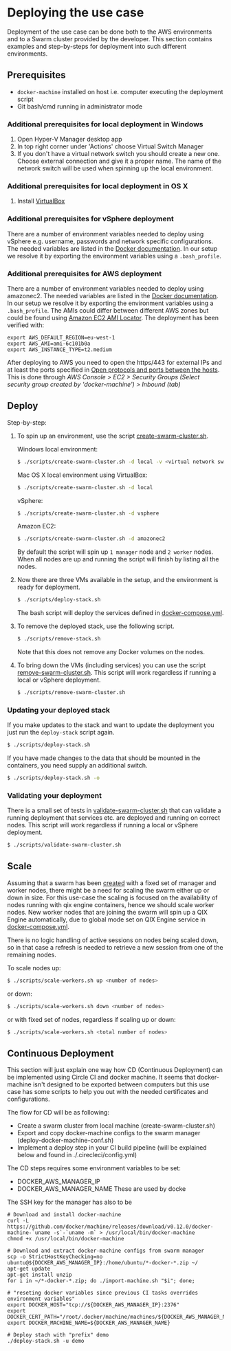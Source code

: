 # Deploying the use case

Deployment of the use case can be done both to the AWS environments and to a Swarm cluster provided by the developer. This section contains examples and step-by-steps for deployment into such different environments.

## Prerequisites

* `docker-machine` installed on host i.e. computer executing the deployment script
* Git bash/cmd running in administrator mode

### Additional prerequisites for local deployment in Windows

1. Open Hyper-V Manager desktop app
2. In top right corner under 'Actions' choose Virtual Switch Manager
3. If you don't have a virtual network switch you should create a new one. Choose external connection and give it a proper name. The name of the network switch will be used when spinning up the local environment.

### Additional prerequisites for local deployment in OS X

1. Install [VirtualBox](https://www.virtualbox.org/wiki/Downloads)

### Additional prerequisites for vSphere deployment

There are a number of environment variables needed to deploy using vSphere e.g. username, passwords and network specific configurations. The needed variables are listed in the [Docker documentation](https://docs.docker.com/machine/drivers/vsphere/). In our setup we resolve it by exporting the environment variables using a `.bash_profile`.

### Additional prerequisites for AWS deployment

There are a number of environment variables needed to deploy using amazonec2. The needed variables are listed in the [Docker documentation](https://docs.docker.com/machine/drivers/aws/). In our setup we resolve it by exporting the environment variables using a `.bash_profile`.
The AMIs could differ between different AWS zones  but could be found using [Amazon EC2 AMI Locator](https://cloud-images.ubuntu.com/locator/ec2/).
The deployment has been verified with:
```
export AWS_DEFAULT_REGION=eu-west-1
export AWS_AMI=ami-6c101b0a
export AWS_INSTANCE_TYPE=t2.medium
```
After deploying to AWS you need to open the https/443 for external IPs and at least the ports specified in [Open protocols and ports between the hosts](https://docs.docker.com/engine/swarm/swarm-tutorial/#open-protocols-and-ports-between-the-hosts). This is done through *AWS Console > EC2 > Security Groups (Select security group created by 'docker-machine') > Inbound (tab)*

## Deploy

Step-by-step:

1. To spin up an environment, use the script [create-swarm-cluster.sh](../scripts/create-swarm-cluster.sh).

    Windows local environment:
    ```bash
    $ ./scripts/create-swarm-cluster.sh -d local -v <virtual network switch name>
    ```
    Mac OS X local environment using VirtualBox:
    ```bash
    $ ./scripts/create-swarm-cluster.sh -d local
    ```
    vSphere:
    ```bash
    $ ./scripts/create-swarm-cluster.sh -d vsphere
    ```
    Amazon EC2:
    ```bash
    $ ./scripts/create-swarm-cluster.sh -d amazonec2
    ```
    By default the script will spin up `1 manager` node and `2 worker` nodes. When all nodes are up and running the script will finish by listing all the nodes.

2. Now there are three VMs available in the setup, and the environment is ready for deployment.
    ```bash
    $ ./scripts/deploy-stack.sh
    ```
    The bash script will deploy the services defined in [docker-compose.yml](../docker-compose.yml).

3. To remove the deployed stack, use the following script.
    ```bash
    $ ./scripts/remove-stack.sh
    ```
    Note that this does not remove any Docker volumes on the nodes.

4. To bring down the VMs (including services) you can use the script [remove-swarm-cluster.sh](../scripts/remove-swarm-cluster.sh). This script will work regardless if running a local or vSphere deployment.
    ```bash
    $ ./scripts/remove-swarm-cluster.sh
    ```

### Updating your deployed stack

If you make updates to the stack and want to update the deployment you just run the ```deploy-stack``` script again.

```bash
$ ./scripts/deploy-stack.sh
```
If you have made changes to the data that should be mounted in the containers, you need supply an additional switch.
```bash
$ ./scripts/deploy-stack.sh -o
```

### Validating your deployment

There is a small set of tests in [validate-swarm-cluster.sh](../scripts/validate-swarm-cluster.sh) that can validate a running deployment that services etc. are deployed and running on correct nodes. This script will work regardless if running a local or vSphere deployment.

```bash
$ ./scripts/validate-swarm-cluster.sh
```

## Scale

Assuming that a swarm has been [created](#deploy) with a fixed set of manager and worker nodes, there might be a need for scaling the swarm either up or down in size. For this use-case the scaling is focused on the availability of nodes running with qix engine containers, hence we should scale worker nodes. New worker nodes that are joining the swarm will spin up a QIX Engine automatically, due to global mode set on QIX Engine service in [docker-compose.yml](../docker-compose.yml).

There is no logic handling of active sessions on nodes being scaled down, so in that case a refresh is needed to retrieve a new session from one of the remaining nodes.

To scale nodes up:

```bash
$ ./scripts/scale-workers.sh up <number of nodes>
```

or down:

```bash
$ ./scripts/scale-workers.sh down <number of nodes>
```

or with fixed set of nodes, regardless if scaling up or down:

```bash
$ ./scripts/scale-workers.sh <total number of nodes>
```

## Continuous Deployment

This section will just explain one way how CD (Continuous Deployment) can be implemented using Circle CI and docker machine. It seems that docker-machine isn't designed to be exported between computers but this use case has some scripts to help you out with the needed certificates and configurations.

The flow for CD will be as following:
- Create a swarm cluster from local machine (create-swarm-cluster.sh)
- Export and copy docker-machine configs to the swarm manager (deploy-docker-machine-conf.sh)
- Implement a deploy step in your CI build pipeline (will be explained below and found in ./.cirecleci/config.yml)

The CD steps requires some environment variables to be set:
- DOCKER_AWS_MANAGER_IP
- DOCKER_AWS_MANAGER_NAME
These are used by docke

The SSH key for the manager has also to be

```
# Download and install docker-machine
curl -L https://github.com/docker/machine/releases/download/v0.12.0/docker-machine-`uname -s`-`uname -m` > /usr/local/bin/docker-machine
chmod +x /usr/local/bin/docker-machine

# Download and extract docker-machine configs from swarm manager
scp -o StrictHostKeyChecking=no ubuntu@${DOCKER_AWS_MANAGER_IP}:/home/ubuntu/*-docker-*.zip ~/
apt-get update
apt-get install unzip
for i in ~/*-docker-*.zip; do ./import-machine.sh "$i"; done;

# "reseting docker variables since previous CI tasks overrides environment variables"
export DOCKER_HOST="tcp://${DOCKER_AWS_MANAGER_IP}:2376"
export DOCKER_CERT_PATH="/root/.docker/machine/machines/${DOCKER_AWS_MANAGER_NAME}"
export DOCKER_MACHINE_NAME=${DOCKER_AWS_MANAGER_NAME}

# Deploy stach with "prefix" demo
./deploy-stack.sh -u demo
```
